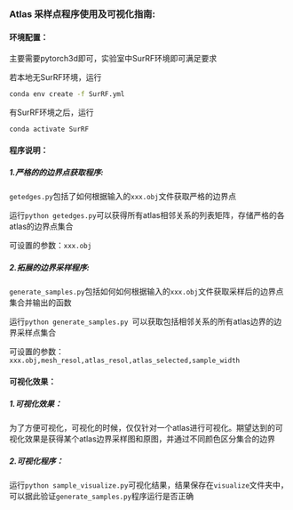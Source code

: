 ### Atlas 采样点程序使用及可视化指南:

#### 环境配置：

主要需要pytorch3d即可，实验室中SurRF环境即可满足要求

若本地无SurRF环境，运行

```bash
conda env create -f SurRF.yml
```

有SurRF环境之后，运行

```bash
conda activate SurRF
```

#### 程序说明：

##### 1.严格的的边界点获取程序:

`getedges.py`包括了如何根据输入的`xxx.obj`文件获取严格的边界点

运行`python getedges.py`可以获得所有atlas相邻关系的列表矩阵，存储严格的各atlas的边界点集合

可设置的参数：`xxx.obj`

##### 2.拓展的边界采样程序:

`generate_samples.py`包括如何如何根据输入的`xxx.obj`文件获取采样后的边界点集合并输出的函数

运行`python generate_samples.py `可以获取包括相邻关系的所有atlas边界的边界采样点集合

可设置的参数：`xxx.obj,mesh_resol,atlas_resol,atlas_selected,sample_width`

#### 可视化效果：

##### 1.可视化效果：

为了方便可视化，可视化的时候，仅仅针对一个atlas进行可视化。期望达到的可视化效果是获得某个atlas边界采样图和原图，并通过不同颜色区分集合的边界

##### 2.可视化程序：

运行`python sample_visualize.py`可视化结果，结果保存在`visualize`文件夹中，可以据此验证`generate_samples.py`程序运行是否正确
